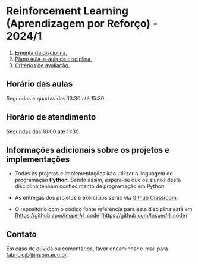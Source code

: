 # Reinforcement Learning (Aprendizagem por Reforço) - 2024/1

1. [Ementa da disciplina.](goals.md)
2. [Plano aula-a-aula da disciplina.](plan.md)
3. [Critérios de avaliação.](assessment.md)

## Horário das aulas

Segundas e quartas das 13:30 até 15:30.

## Horário de atendimento

Segundas das 10:00 até 11:30. 

## Informações adicionais sobre os projetos e implementações

* Todas os projetos e implementações irão utilizar a linguagem de programação **Python**. Sendo assim, espera-se que os alunos desta disciplina tenham conhecimento de programação em Python. 

* As entregas dos projetos e exercícios serão via [Github Classroom](https://classroom.github.com/classrooms/66448216-insper-classroom-rl-24-1).

* O repositório com o código fonte referência para esta disciplina está em [https://github.com/Insper/rl_code](https://github.com/Insper/rl_code)

## Contato

Em caso de dúvida ou comentários, favor encaminhar e-mail para fabriciojb@insper.edu.br. 